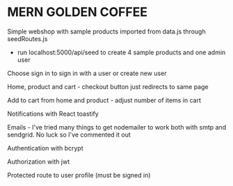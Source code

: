 # MERN GOLDEN COFFEE

Simple webshop with sample products imported from data.js through seedRoutes.js 
- run localhost:5000/api/seed to create 4 sample products and one admin user

Choose sign in to sign in with a user or create new user

Home, product and cart - checkout button just redirects to same page

Add to cart from home and product - adjust number of items in cart

Notifications with React toastify

Emails - I've tried many things to get nodemailer to work both with smtp and sendgrid. No luck so I've commented it out

Authentication with bcrypt

Authorization with jwt

Protected route to user profile (must be signed in)
